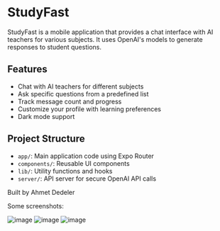 # StudyFast

StudyFast is a mobile application that provides a chat interface with AI teachers for various subjects. It uses OpenAI's models to generate responses to student questions.

## Features

- Chat with AI teachers for different subjects
- Ask specific questions from a predefined list
- Track message count and progress
- Customize your profile with learning preferences
- Dark mode support

## Project Structure

- `app/`: Main application code using Expo Router
- `components/`: Reusable UI components
- `lib/`: Utility functions and hooks
- `server/`: API server for secure OpenAI API calls

Built by Ahmet Dedeler

Some screenshots:

![image](https://github.com/user-attachments/assets/0afb15c5-e1e9-4e3b-b208-b553abb474e1) ![image](https://github.com/user-attachments/assets/4a77fca4-0eca-4d7f-b971-27e19f9faf17) ![image](https://github.com/user-attachments/assets/8a65c072-cfe2-44b9-bb17-278a289b6e34)


